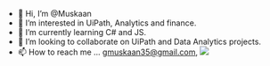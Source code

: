- 👋 Hi, I’m @Muskaan
- 👀 I’m interested in UiPath, Analytics and finance.
- 🌱 I’m currently learning C# and JS.
- 💞️ I’m looking to collaborate on UiPath and Data Analytics projects.
- 📫 How to reach me ... gmuskaan35@gmail.com, [<image src = "images/linkedin.jpg">](https://www.linkedin.com/in/muskaan-gupta10/ "Muskaan Gupta LinkedIn Profile") 


<!---
Muskaan35/Muskaan35 is a ✨ special ✨ repository because its `README.md` (this file) appears on your GitHub profile.
You can click the Preview link to take a look at your changes.
--->
